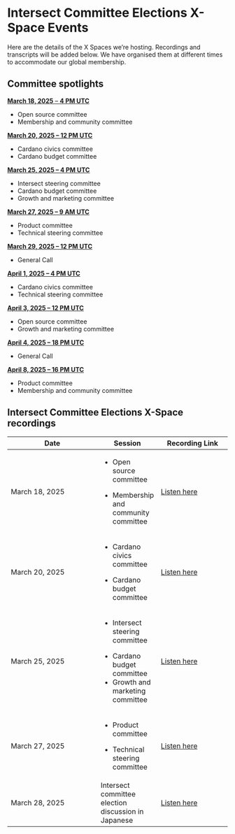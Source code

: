 # Intersect Committee Elections  X-Space Events

Here are the details of the X Spaces we’re hosting. Recordings and transcripts will be added below. We have organised them at different times to accommodate our global membership.

## Committee spotlights

[**March 18, 2025** – **4 PM UTC**](https://x.com/i/spaces/1yoKMonkByzJQ/peek)&#x20;

* Open source committee
* Membership and community committee

[**March 20, 2025 – 12 PM UTC**](https://x.com/i/spaces/1BRJjmOryDvGw/peek)&#x20;

* Cardano civics committee
* Cardano budget committee

[**March 25, 2025 – 4 PM UTC**](https://lu.ma/gm6ezm0r)

* Intersect steering committee
* Cardano budget committee
* Growth and marketing committee

[**March 27, 2025 – 9 AM UTC**](https://lu.ma/y9ex8zhn)

* Product committee
* Technical steering committee

[**March 29, 2025 – 12 PM UTC**](https://lu.ma/yc9umqfv)

* General Call

[**April 1, 2025 – 4 PM UTC**](https://lu.ma/y5m8icpr)

* Cardano civics committee
* Technical steering committee

[**April 3, 2025 – 12 PM UTC**](https://lu.ma/65sczoq2)

* Open source committee
* Growth and marketing committee

[**April 4, 2025 – 18 PM UTC**](https://lu.ma/y73h9hmp)

* General Call

[**April 8, 2025 – 16 PM UTC**](https://lu.ma/guegrn45)

* Product committee
* Membership and community committee



## Intersect Committee Elections X-Space recordings



<table data-full-width="true"><thead><tr><th width="196">Date</th><th>Session</th><th width="147.5999755859375">Recording Link</th></tr></thead><tbody><tr><td>March 18, 2025</td><td><ul><li>Open source committee</li></ul><ul><li>Membership and community committee</li></ul></td><td><a href="https://x.com/i/spaces/1yoKMonkByzJQ">Listen here</a></td></tr><tr><td>March 20, 2025</td><td><ul><li>Cardano civics committee</li></ul><ul><li>Cardano budget committee</li></ul></td><td><a href="https://x.com/i/spaces/1BRJjmOryDvGw">Listen here</a></td></tr><tr><td>March 25, 2025</td><td><p></p><ul><li>Intersect steering committee</li></ul><ul><li>Cardano budget committee</li><li>Growth and marketing committee</li></ul></td><td><a href="https://x.com/i/spaces/1ypKdZyAwOgJW">Listen here</a></td></tr><tr><td>March 27, 2025</td><td><p></p><ul><li>Product committee</li></ul><ul><li>Technical steering committee</li></ul></td><td><a href="https://x.com/i/spaces/1OyKALROgVMxb">Listen here</a></td></tr><tr><td>March 28, 2025</td><td>Intersect committee election discussion in Japanese</td><td><a href="https://x.com/IntersectJapan/status/1905590603200778402">Listen here</a></td></tr></tbody></table>

